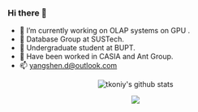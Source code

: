 ### Hi there 👋
- 🔭 I’m currently working on OLAP systems on GPU .
- 🏢 Database Group at SUSTech.
- 🏫 Undergraduate student at BUPT.
- 🏢 Have been worked in CASIA and Ant Group.
- 📫 yangshen.d@outlook.com

<p align="center">
<img align="center" src="https://github-readme-stats.vercel.app/api?username=tkoniy&show_icons=true&include_all_commits=false&count_private=true&theme=dracula&hide_border=true" alt="tkoniy's github stats" />
</p>
<p align="center">
<img align="center" src="http://github-readme-streak-stats.herokuapp.com?user=TKONIY&theme=dracula&date_format=M%20j%5B%2C%20Y%5D" />
</p>
<!--
**TKONIY/TKONIY** is a ✨ _special_ ✨ repository because its `README.md` (this file) appears on your GitHub profile.

Here are some ideas to get you started:

- 🔭 I’m currently working on ...
- 🌱 I’m currently learning ...
- 👯 I’m looking to collaborate on ...
- 🤔 I’m looking for help with ...
- 💬 Ask me about ...
- 😄 Pronouns: ...
- ⚡ Fun fact: ...
-->
